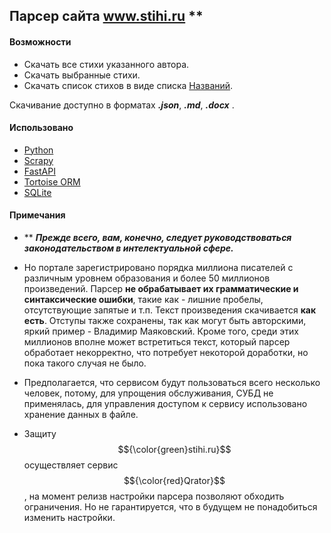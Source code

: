 ## Парсер сайта www.stihi.ru \**

#### Возможности
- Скачать все стихи указанного автора.
- Скачать выбранные стихи.
- Скачать список стихов в виде списка [Названий](ссылка).

Скачивание доступно в форматах ***.json***, ***.md***, ***.docx*** .

#### Использовано
- [Python](https://www.python.org/downloads/release/python-3107/)
- [Scrapy](https://scrapy.org/)
- [FastAPI](https://fastapi.tiangolo.com/)
- [Tortoise ORM](https://tortoise.github.io/)
- [SQLite](https://www.sqlite.org/index.html)

#### Примечания
- \** ***Прежде всего, вам, конечно, следует руководствоваться законодательством в интелектуальной сфере.***
- Но портале зарегистрировано порядка миллиона писателей с различным уровнем образования и более 50 миллионов произведений. Парсер **не обрабатывает их грамматические и синтаксические ошибки**, такие как - лишние пробелы, отсутствующие запятые и т.п. Текст произведения скачивается **как есть**. 
Отступы также сохранены, так как могут быть авторскими, яркий пример - Владимир Маяковский.
Кроме того, среди этих миллионов вполне может встретиться текст, который парсер обработает некорректно, что потребует некоторой доработки, но пока такого случая не было.

- Предполагается, что сервисом будут пользоваться всего несколько человек, потому, для упрощения обслуживания, СУБД не применялась, для управления доступом к сервису использовано хранение данных в файле.

- Защиту $${\color{green}stihi.ru}$$ осуществляет сервис $${\color{red}Qrator}$$, на момент релизв настройки парсера позволяют обходить ограничения. Но не гарантируется, что в будущем не понадобиться изменить настройки.